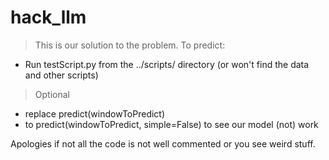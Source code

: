 # hack_llm

>This is our solution to the problem.
To predict:
- Run testScript.py from the ../scripts/ directory (or won't find the data and other scripts)
> Optional
  - replace predict(windowToPredict)
  - to predict(windowToPredict, simple=False) to see our model (not) work


Apologies if not all the code is not well commented or you see weird stuff.